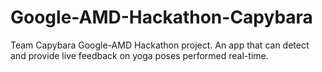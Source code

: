 # Google-AMD-Hackathon-Capybara

Team Capybara Google-AMD Hackathon project.
An app that can detect and provide live feedback on yoga poses performed real-time.
